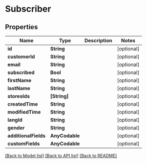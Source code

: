 # Subscriber

## Properties
Name | Type | Description | Notes
------------ | ------------- | ------------- | -------------
**id** | **String** |  | [optional] 
**customerId** | **String** |  | [optional] 
**email** | **String** |  | [optional] 
**subscribed** | **Bool** |  | [optional] 
**firstName** | **String** |  | [optional] 
**lastName** | **String** |  | [optional] 
**storesIds** | **[String]** |  | [optional] 
**createdTime** | **String** |  | [optional] 
**modifiedTime** | **String** |  | [optional] 
**langId** | **String** |  | [optional] 
**gender** | **String** |  | [optional] 
**additionalFields** | **AnyCodable** |  | [optional] 
**customFields** | **AnyCodable** |  | [optional] 

[[Back to Model list]](../README.md#documentation-for-models) [[Back to API list]](../README.md#documentation-for-api-endpoints) [[Back to README]](../README.md)


